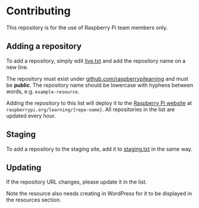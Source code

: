 # Contributing

This repository is for the use of Raspberry Pi team members only.

## Adding a repository

To add a repository, simply edit [live.txt](live.txt) and add the repository name on a new line.

The repository must exist under [github.com/raspberrypilearning](https://github.com/raspberrypilearning) and must be **public**. The repository name should be lowercase with hyphens between words, e.g. `example-resource`.

Adding the repository to this list will deploy it to the [Raspberry Pi website](https://www.raspberrypi.org/) at `raspberrypi.org/learning/{repo-name}`. All repositories in the list are updated every hour.

## Staging

To add a repository to the staging site, add it to [staging.txt](staging.txt) in the same way.

## Updating

If the repository URL changes, please update it in the list.

Note the resource also needs creating in WordPress for it to be displayed in the resources section.
